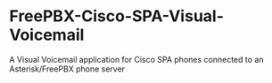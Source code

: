 # FreePBX-Cisco-SPA-Visual-Voicemail
A Visual Voicemail application for Cisco SPA phones connected to an Asterisk/FreePBX phone server
